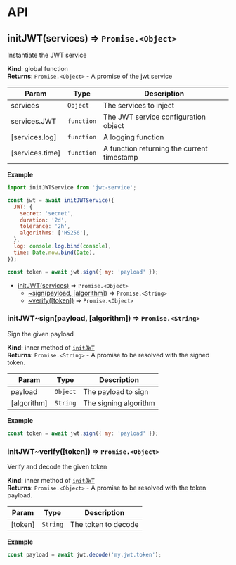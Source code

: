 # API
<a name="initJWT"></a>

## initJWT(services) ⇒ <code>Promise.&lt;Object&gt;</code>
Instantiate the JWT service

**Kind**: global function  
**Returns**: <code>Promise.&lt;Object&gt;</code> - A promise of the jwt service  

| Param | Type | Description |
| --- | --- | --- |
| services | <code>Object</code> | The services to inject |
| services.JWT | <code>function</code> | The JWT service configuration object |
| [services.log] | <code>function</code> | A logging function |
| [services.time] | <code>function</code> | A function returning the current timestamp |

**Example**  
```js
import initJWTService from 'jwt-service';

const jwt = await initJWTService({
  JWT: {
    secret: 'secret',
    duration: '2d',
    tolerance: '2h',
    algorithms: ['HS256'],
  },
  log: console.log.bind(console),
  time: Date.now.bind(Date),
});

const token = await jwt.sign({ my: 'payload' });
```

* [initJWT(services)](#initJWT) ⇒ <code>Promise.&lt;Object&gt;</code>
    * [~sign(payload, [algorithm])](#initJWT..sign) ⇒ <code>Promise.&lt;String&gt;</code>
    * [~verify([token])](#initJWT..verify) ⇒ <code>Promise.&lt;Object&gt;</code>

<a name="initJWT..sign"></a>

### initJWT~sign(payload, [algorithm]) ⇒ <code>Promise.&lt;String&gt;</code>
Sign the given payload

**Kind**: inner method of [<code>initJWT</code>](#initJWT)  
**Returns**: <code>Promise.&lt;String&gt;</code> - A promise to be resolved with the signed token.  

| Param | Type | Description |
| --- | --- | --- |
| payload | <code>Object</code> | The payload to sign |
| [algorithm] | <code>String</code> | The signing algorithm |

**Example**  
```js
const token = await jwt.sign({ my: 'payload' });
```
<a name="initJWT..verify"></a>

### initJWT~verify([token]) ⇒ <code>Promise.&lt;Object&gt;</code>
Verify and decode the given token

**Kind**: inner method of [<code>initJWT</code>](#initJWT)  
**Returns**: <code>Promise.&lt;Object&gt;</code> - A promise to be resolved with the token payload.  

| Param | Type | Description |
| --- | --- | --- |
| [token] | <code>String</code> | The token to decode |

**Example**  
```js
const payload = await jwt.decode('my.jwt.token');
```
